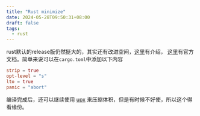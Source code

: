 ```yaml
---
title: "Rust minimize"
date: 2024-05-28T09:50:31+08:00
draft: false
tags:
  - rust
---
```


rust默认的release版仍然挺大的，其实还有改进空间，[这里](https://github.com/johnthagen/min-sized-rust?tab=readme-ov-file)有介绍，
[这里](https://doc.rust-lang.org/cargo/reference/profiles.html)有官方文档。简单来说可以在`cargo.toml`中添加以下内容

```toml
strip = true
opt-level = "s"
lto = true
panic = "abort"
```

编译完成后，还可以继续使用 [upx](https://github.com/upx/upx) 来压缩体积，但是有时候不好使，所以这个得看缘份。
